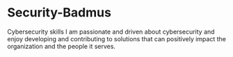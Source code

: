 # Security-Badmus
Cybersecurity skills
I am passionate and driven about cybersecurity and enjoy developing and contributing to solutions that can positively impact the organization and the people it serves.
